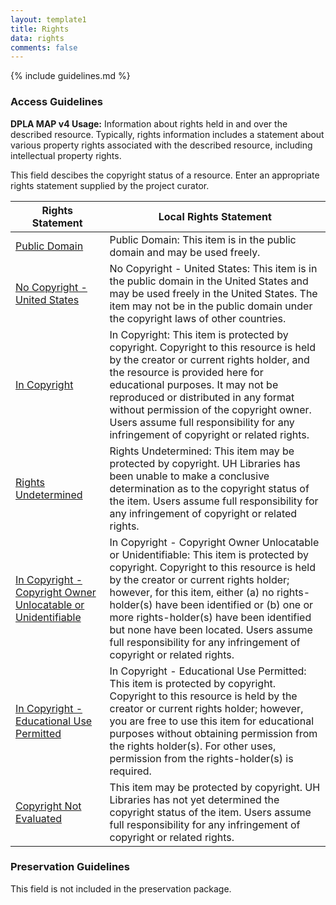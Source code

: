 ```yaml
---
layout: template1
title: Rights
data: rights
comments: false
---
```


{% include guidelines.md %}

### Access Guidelines

**DPLA MAP v4 Usage:** Information about rights held in and over the described resource. Typically, rights information includes a statement about various property rights associated with the described resource, including intellectual property rights.

This field descibes the copyright status of a resource. Enter an appropriate rights statement supplied by the project curator.

Rights Statement |     Local Rights Statement      
-----------------|---------------------------------
[Public Domain](https://creativecommons.org/publicdomain/mark/1.0/) | Public Domain: This item is in the public domain and may be used freely.
[No Copyright - United States](http://rightsstatements.org/vocab/NoC-US/1.0/) | No Copyright - United States: This item is in the public domain in the United States and may be used freely in the United States. The item may not be in the public domain under the copyright laws of other countries.
[In Copyright](http://rightsstatements.org/vocab/InC/1.0/) | In Copyright: This item is protected by copyright. Copyright to this resource is held by the creator or current rights holder, and the resource is provided here for educational purposes. It may not be reproduced or distributed in any format without permission of the copyright owner. Users assume full responsibility for any infringement of copyright or related rights.
[Rights Undetermined](http://rightsstatements.org/vocab/UND/1.0/) | Rights Undetermined: This item may be protected by copyright. UH Libraries has been unable to make a conclusive determination as to the copyright status of the item. Users assume full responsibility for any infringement of copyright or related rights.
[In Copyright - Copyright Owner Unlocatable or Unidentifiable](http://rightsstatements.org/vocab/InC-RUU/1.0/) | In Copyright - Copyright Owner Unlocatable or Unidentifiable: This item is protected by copyright. Copyright to this resource is held by the creator or current rights holder; however, for this item, either (a) no rights-holder(s) have been identified or (b) one or more rights-holder(s) have been identified but none have been located. Users assume full responsibility for any infringement of copyright or related rights.
[In Copyright - Educational Use Permitted](http://rightsstatements.org/vocab/InC-EDU/1.0/) | In Copyright - Educational Use Permitted: This item is protected by copyright. Copyright to this resource is held by the creator or current rights holder; however, you are free to use this item for educational purposes without obtaining permission from the rights holder(s). For other uses, permission from the rights-holder(s) is required.
[Copyright Not Evaluated](http://rightsstatements.org/vocab/CNE/1.0/) | This item may be protected by copyright. UH Libraries has not yet determined the copyright status of the item. Users assume full responsibility for any infringement of copyright or related rights.

### Preservation Guidelines

This field is not included in the preservation package.

